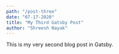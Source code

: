 ```yaml
---
path: "/post-three"
date: "07-17-2020"
title: "My Third Gatsby Post"
author: "Shreesh Nayak"
---
```


This is my very second blog post in Gatsby.